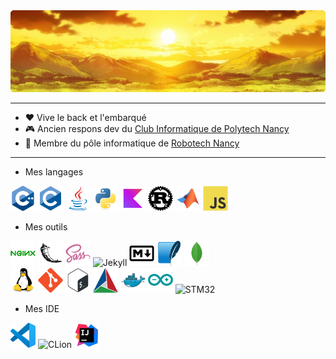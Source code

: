 <div align="center">
  <img src="./bg.png" />
</div>

---

- ❤️ Vive le back et l'embarqué
- 🎮 Ancien respons dev du [Club Informatique de Polytech Nancy](https://github.com/CI-Polytech-Nancy)
- 🤖 Membre du pôle informatique de [Robotech Nancy](https://robotech.polytech-nancy.univ-lorraine.fr/)

---
- Mes langages
<div>
  <img src="https://github.com/devicons/devicon/blob/master/icons/cplusplus/cplusplus-original.svg" title="C++" alt="C++" width="40" height="40"/>
  <img src="https://github.com/devicons/devicon/blob/master/icons/c/c-original.svg" title="C" alt="C" width="40" height="40"/>
  <img src="https://github.com/devicons/devicon/blob/master/icons/java/java-original.svg" title="Java" alt="Java" width="40" height="40"/>
  <img src="https://github.com/devicons/devicon/blob/master/icons/python/python-original.svg" title="Python" alt="Python" width="40" height="40"/>
  <img src="https://github.com/devicons/devicon/blob/master/icons/kotlin/kotlin-original.svg" title="Kotlin" alt="Kotlin" width="40" height="40"/>
  <img src="https://github.com/devicons/devicon/blob/master/icons/rust/rust-plain.svg" title="Rust" alt="Rust" width="40" height="40"/>
  <img src="https://github.com/devicons/devicon/blob/master/icons/matlab/matlab-original.svg" title="MatLab" alt="MatLab" width="40" height="40"/>
  <img src="https://github.com/devicons/devicon/blob/master/icons/javascript/javascript-original.svg" title="JavaScript" alt="JavaScript" width="40" height="40"/>
</div>

- Mes outils
<div>
  <img src="https://github.com/devicons/devicon/blob/master/icons/nginx/nginx-original.svg" title="Nginx" alt="Nginx" width="40" height="40"/>
  <img src="https://github.com/devicons/devicon/blob/master/icons/flask/flask-original.svg" title="Flask" alt="Flask" width="40" height="40"/>
  <img src="https://github.com/devicons/devicon/blob/master/icons/sass/sass-original.svg"  title="SASS" alt="SASS" width="40" height="40"/>
  <img src="https://cdn.iconscout.com/icon/free/png-256/jekyll-283293.png" title="Jekyll" alt="Jekyll" width="40" height="40"/>
  <img src="https://github.com/devicons/devicon/blob/master/icons/markdown/markdown-original.svg" title="Markdown" alt="Markdown" width="40" height="40"/>
  <img src="https://github.com/devicons/devicon/blob/master/icons/sqlite/sqlite-original.svg" title="SQLite" alt="SQLite" width="40" height="40"/>
  <img src="https://github.com/devicons/devicon/blob/master/icons/mongodb/mongodb-original.svg" title="MongoDB" alt="MongoDB" width="40" height="40"/>     <br>
  <img src="https://github.com/devicons/devicon/blob/master/icons/linux/linux-original.svg" title="Linux" alt="Linux" width="40" height="40"/>
  <img src="https://github.com/devicons/devicon/blob/master/icons/git/git-original.svg" title="Git" alt="Git" width="40" height="40"/>
  <img src="https://github.com/devicons/devicon/blob/master/icons/bash/bash-original.svg" title="Bash" alt="Bash" width="40" height="40"/>
  <img src="https://github.com/devicons/devicon/blob/master/icons/cmake/cmake-original.svg" title="CMake" alt="CMake" width="40" height="40"/>
  <img src="https://github.com/devicons/devicon/blob/master/icons/docker/docker-original.svg" title="Docker" alt="Docker" width="40" height="40"/>
  <img src="https://github.com/devicons/devicon/blob/master/icons/arduino/arduino-original.svg" title="Arduino" alt="Arduino" width="40" height="40"/> 
  <img src="https://i2.wp.com/www.broadbandtvnews.com/wp-content/uploads/2016/01/STMicroelectronics._logo.png" title="STM32" alt="STM32" width="40" height="30"/>
</div>

- Mes IDE
<div>
  <img src="https://github.com/devicons/devicon/blob/master/icons/vscode/vscode-original.svg" title="VS Code" alt="VS Code" width="40" height="40"/>
  <img src="https://cdn.freebiesupply.com/logos/large/2x/clion-logo-png-transparent.png" title="CLion" alt="CLion" width="40" height="40">
  <img src="https://github.com/devicons/devicon/blob/master/icons/intellij/intellij-original.svg" title="IntelliJ" alt="IntelliJ" width="40" height="40"/>
</div>
